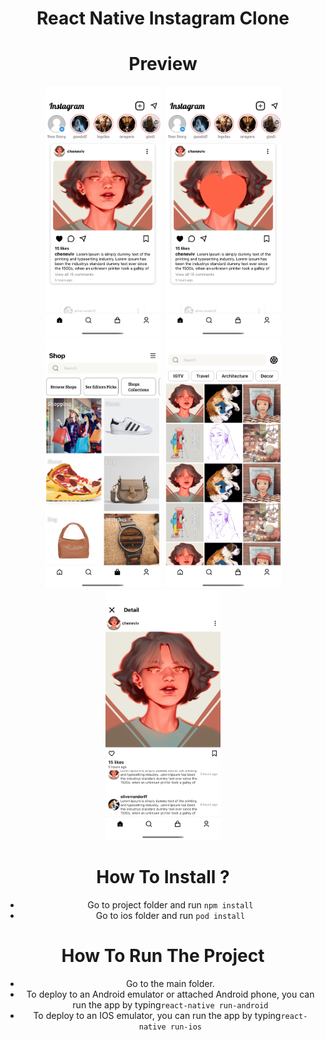 <div align="center">
  
# React Native Instagram Clone

# Preview

<div>
<kbd>
<img src="https://github.com/cigulatte/instagramui/blob/main/src/screenshots/home.png" height=400>
</kbd>
<kbd> 
<img src="https://github.com/cigulatte/instagramui/blob/main/src/screenshots/home2.png" height=400>
</kbd>
<kbd>
<img src="https://github.com/cigulatte/instagramui/blob/main/src/screenshots/shopping.png" height=400>
</kbd>
<kbd><img src="https://github.com/cigulatte/instagramui/blob/main/src/screenshots/search.png" height=400>
</kbd>
<kbd>
<img src="https://github.com/cigulatte/instagramui/blob/main/src/screenshots/postdetail.png" height=400>
</kbd>
</div>

# How To Install ?

- Go to project folder and run `npm install`
- Go to ios folder and run `pod install`

# How To Run The Project

- Go to the main folder.
- To deploy to an Android emulator or attached Android phone, you can run the app by typing`react-native run-android`
- To deploy to an IOS emulator, you can run the app by typing`react-native run-ios`
